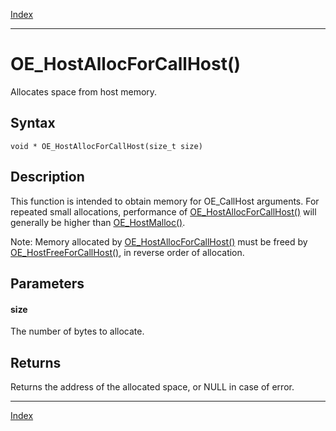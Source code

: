 [Index](index.md)

---
# OE_HostAllocForCallHost()

Allocates space from host memory.

## Syntax

    void * OE_HostAllocForCallHost(size_t size)
## Description 

This function is intended to obtain memory for OE_CallHost arguments. For repeated small allocations, performance of [OE_HostAllocForCallHost()](enclave_8h_ab07f6c74bc260e823b14c90af0e9e29a_1ab07f6c74bc260e823b14c90af0e9e29a.md) will generally be higher than [OE_HostMalloc()](enclave_8h_aba7207f5f5dd14d9e740548dd8b6b3fd_1aba7207f5f5dd14d9e740548dd8b6b3fd.md).

Note: Memory allocated by [OE_HostAllocForCallHost()](enclave_8h_ab07f6c74bc260e823b14c90af0e9e29a_1ab07f6c74bc260e823b14c90af0e9e29a.md) must be freed by [OE_HostFreeForCallHost()](enclave_8h_a216dc9b2dc633bc3f59f5ddd956378b8_1a216dc9b2dc633bc3f59f5ddd956378b8.md), in reverse order of allocation.



## Parameters

#### size

The number of bytes to allocate.

## Returns

Returns the address of the allocated space, or NULL in case of error.

---
[Index](index.md)

